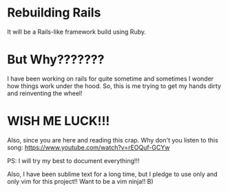 # Rebuilding Rails
It will be a Rails-like framework build using Ruby.

# But Why???????
I have been working on rails for quite sometime and sometimes I wonder how things work under the hood.
So, this is me trying to get my hands dirty and reinventing the wheel!

# WISH ME LUCK!!!
Also, since you are here and reading this crap. Why don't you listen to this song:
https://www.youtube.com/watch?v=rEOQuf-GCYw

PS: I will try my best to document everything!!!

Also, I have been sublime text for a long time, but I pledge to use only and only vim for this project!!
Want to be a vim ninja!! B)
